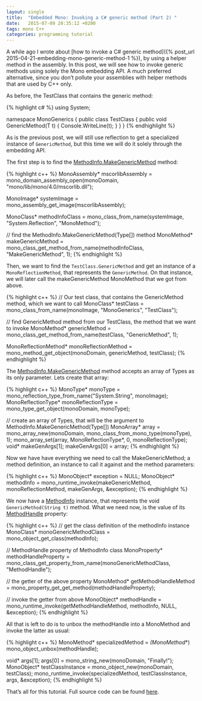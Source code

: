 ```yaml
---
layout: single
title:  "Embedded Mono: Invoking a C# generic method (Part 2) "
date:   2015-07-09 20:35:12 +0200
tags: mono C++
categories: programming tutorial
---
```


A while ago I wrote about [how to invoke a C# generic method]({% post_url 2015-04-21-embedding-mono-generic-method-1 %}), by using a helper method in the assembly. In this post, we will see how to invoke generic methods using solely the Mono embedding API. A much preferred alternative, since you don’t pollute your assemblies with helper methods that are used by C++ only.

As before, the TestClass that contains the generic method:

{% highlight c# %}
using System;
 
namespace MonoGenerics
{
  public class TestClass
  {
    public void GenericMethod<T>(T t)
    {
      Console.WriteLine(t);
    }
  }
}
{% endhighlight %}

As is the previous post, we will still use reflection to get a specialized instance of `GenericMethod`, but this time we will do it solely through the embedding API.

The first step is to find the [MethodInfo.MakeGenericMethod](https://msdn.microsoft.com/en-us/library/system.reflection.methodinfo.makegenericmethod(v=vs.100).aspx) method:

{% highlight c++ %}
MonoAssembly* mscorlibAssembly = mono_domain_assembly_open(monoDomain,
                                                           "mono/lib/mono/4.0/mscorlib.dll");

MonoImage* systemImage = mono_assembly_get_image(mscorlibAssembly);

MonoClass* methodInfoClass = mono_class_from_name(systemImage,
                                                  "System.Reflection",
                                                  "MonoMethod");

// find the MethodInfo.MakeGenericMethod(Type[]) method
MonoMethod* makeGenericMethod = mono_class_get_method_from_name(methodInfoClass,
                                                                "MakeGenericMethod",
                                                                1);
{% endhighlight %}

Then, we want to find the `TestClass.GenericMethod` and get an instance of a `MonoReflectionMethod`, that represents the `GenericMethod`. On that instance, we will later call the makeGenericMethod MonoMethod that we got from above.

{% highlight c++ %}
// Our test class, that contains the GenericMethod method, which we want to call
MonoClass* testClass = mono_class_from_name(monoImage,
                                            "MonoGenerics",
                                            "TestClass");

// find GenericMethod method from our TestClass, the method that we want to invoke
MonoMethod* genericMethod = mono_class_get_method_from_name(testClass,
                                                            "GenericMethod",
                                                            1);

MonoReflectionMethod* monoReflectionMethod = mono_method_get_object(monoDomain,
                                                                    genericMethod,
                                                                    testClass);
{% endhighlight %}

The [MethodInfo.MakeGenericMethod](https://msdn.microsoft.com/en-us/library/system.reflection.methodinfo.makegenericmethod(v=vs.100).aspx) method accepts an array of Types as its only parameter. Lets create that array:

{% highlight c++ %}
MonoType* monoType = mono_reflection_type_from_name("System.String", monoImage);
MonoReflectionType* monoReflectionType = mono_type_get_object(monoDomain,
                                                              monoType);

// create an array of Types, that will be the argument to MethodInfo.MakeGenericMethod(Type[])
MonoArray* array = mono_array_new(monoDomain, mono_class_from_mono_type(monoType), 1);
mono_array_set(array, MonoReflectionType*, 0, monoReflectionType);
void* makeGenArgs[1];
makeGenArgs[0] = array;
{% endhighlight %}

Now we have have everything we need to call the MakeGenericMethod; a method definition, an instance to call it against and the method parameters:

{% highlight c++ %}
MonoObject* exception = NULL;
MonoObject* methodInfo = mono_runtime_invoke(makeGenericMethod, monoReflectionMethod, makeGenArgs, &exception);
{% endhighlight %}

We now have a [MethodInfo](https://msdn.microsoft.com/en-us/library/system.reflection.methodinfo(v=vs.100).aspx) instance, that represents the void `GenericMethod(String t)` method. What we need now, is the value of its [MethodHandle](https://msdn.microsoft.com/en-us/library/system.reflection.methodbase.methodhandle(v=vs.100).aspx) property:

{% highlight c++ %}
// get the class definition of the methodInfo instance
MonoClass* monoGenericMethodClass = mono_object_get_class(methodInfo);

// MethodHandle property of MethodInfo class
MonoProperty* methodHandleProperty = mono_class_get_property_from_name(monoGenericMethodClass, "MethodHandle");

// the getter of the above property
MonoMethod* getMethodHandleMethod = mono_property_get_get_method(methodHandleProperty);

// invoke the getter from above
MonoObject* methodHandle = mono_runtime_invoke(getMethodHandleMethod, methodInfo, NULL, &exception);
{% endhighlight %}

All that is left to do is to unbox the methodHandle into a MonoMethod and invoke the latter as usual:

{% highlight c++ %}
MonoMethod* specializedMethod = *(MonoMethod**) mono_object_unbox(methodHandle);

void* args[1];
args[0] = mono_string_new(monoDomain, "Finally!");
MonoObject* testClassInstance = mono_object_new(monoDomain, testClass);
mono_runtime_invoke(specializedMethod, testClassInstance, args, &exception);
{% endhighlight %}

That’s all for this tutorial. Full source code can be found [here](https://gist.github.com/gedim21/8d86ba8e59ac5d8ed0ee).
